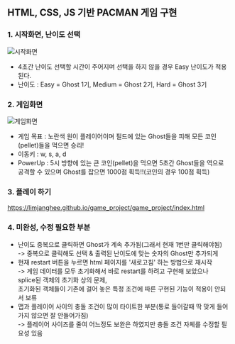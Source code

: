## HTML, CSS, JS 기반 PACMAN 게임 구현
### 1. 시작화면, 난이도 선택

![시작화면](https://github.com/LimJangHee/game_project/assets/108971000/1e9c9f37-1159-496e-a582-3b67613b340d)<br>
* 4초간 난이도 선택할 시간이 주어지며 선택을 하지 않을 경우 Easy 난이도가 적용된다.
* 난이도 : Easy = Ghost 1기,  Medium = Ghost 2기,  Hard = Ghost 3기

### 2. 게임화면

![게임화면](https://github.com/LimJangHee/game_project/assets/108971000/bd8026fb-a8ba-4b54-8c87-94f6c2c9baec)<br>
* 게임 목표 : 노란색 원이 플레이어이며 필드에 있는 Ghost들을 피해 모든 코인(pellet)들을 먹으면 승리!
* 이동키 : w, s, a, d 
* PowerUp : 5시 방향에 있는 큰 코인(pellet)을 먹으면 5초간 Ghost들을 역으로 공격할 수 있으며 Ghost를 잡으면 1000점 획득!!(코인의 경우 100점 획득)

### 3. 플레이 하기 
https://limjanghee.github.io/game_project/game_project/index.html

### 4. 미완성, 수정 필요한 부분

* 난이도 중복으로 클릭하면 Ghost가 계속 추가됨(그래서 현재 1번만 클릭해야됨)<br> 
  -> 중복으로 클릭해도 선택 & 출력된 난이도에 맞는 숫자의 Ghost만 추가되게
* 현재 restart 버튼을 누르면 html 페이지를 '새로고침' 하는 방법으로 재시작<br>
  -> 게임 데이터를 모두 초기화해서 바로 restart를 하려고 구현해 보았으나<br> splice된 객체의 초기화 상의 문제,<br> 초기화된 객체들이 기존에 걸어 놓은 특정 조건에 따른 구현된 기능이 적용이 안되서 보류
* 맵과 플레이어 사이의 충돌 조건이 많이 타이트한 부분(통로 들어갈때 딱 맞게 들어가지 않으면 잘 안들어가짐)<br>
  -> 플레이어 사이즈를 줄여 어느정도 보완은 하였지만 충돌 조건 자체를 수정할 필요성 있음  
        

